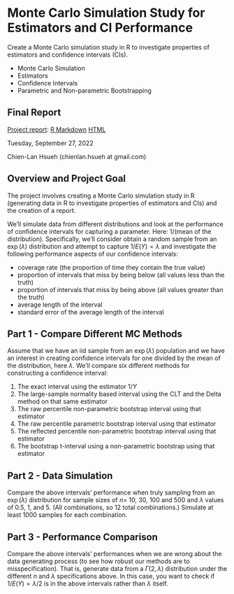 # Monte Carlo Simulation Study for Estimators and CI Performance
Create a Monte Carlo simulation study in R to investigate properties of estimators and confidence intervals (CIs).

- Monte Carlo Simulation 
- Estimators 
- Confidence Intervals
- Parametric and Non-parametric Bootstrapping


## Final Report

[Project report](./proj1_v3.md): [R Markdown](./proj1_v3.Rmd) [HTML](./proj1_v3.html)

Tuesday, September 27, 2022

Chien-Lan Hsueh (chienlan.hsueh at gmail.com)


## Overview and Project Goal
The project involves creating a Monte Carlo simulation study in R (generating data in R to investigate properties of estimators and CIs) and the creation of a report.

We’ll simulate data from different distributions and look at the performance of confidence intervals for capturing a parameter. Here: 1/(mean of the distribution).
Specifically, we’ll consider obtain a random sample from an $\exp{(\lambda)}$ distribution and attempt to capture $1/E(Y) = \lambda$ and investigate the following performance aspects of our confidence intervals:

- coverage rate (the proportion of time they contain the true value)
- proportion of intervals that miss by being below (all values less than the truth)
- proportion of intervals that miss by being above (all values greater than the truth)
- average length of the interval
- standard error of the average length of the interval

## Part 1 - Compare Different MC Methods
Assume that we have an iid sample from an $\exp{(\lambda)}$ population and we have an interest in creating
confidence intervals for one divided by the mean of the distribution, here $\lambda$. We’ll compare six different methods for constructing a confidence interval:

1. The exact interval using the estimator $1/Y$
1. The large-sample normality based interval using the CLT and the Delta method on that same estimator
1. The raw percentile non-parametric bootstrap interval using that estimator
1. The raw percentile parametric bootstrap interval using that estimator
1. The reflected percentile non-parametric bootstrap interval using that estimator
1. The bootstrap t-interval using a non-parametric bootstrap using that estimator

## Part 2 - Data Simulation
Compare the above intervals’ performance when truly sampling from an $\exp{(\lambda)}$ distribution
for sample sizes of $n =$ 10, 30, 100 and 500 and $\lambda$ values of 0.5, 1, and 5. (All combinations, so 12 total combinations.) Simulate at least 1000 samples for each combination.

## Part 3 - Performance Comparison
Compare the above intervals’ performances when we are wrong about the data generating
process (to see how robust our methods are to misspecification). That is, generate data from a $\Gamma(2,  \lambda)$ distribution under the different $n$ and $\lambda$ specifications above. 
In this case, you want to check if $1/E(Y) = \lambda/2$ is in the above intervals rather than $\lambda$ itself. 
